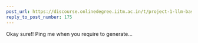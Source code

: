 ```yaml
---
post_url: https://discourse.onlinedegree.iitm.ac.in/t/project-1-llm-based-automation-agent-discussion-thread-tds-jan-2025/164277/184
reply_to_post_number: 175
---
```

Okay sure!! Ping me when you require to generate…